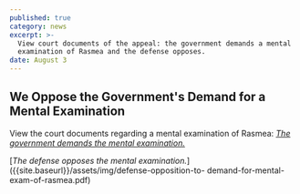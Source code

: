 ```yaml
---
published: true
category: news
excerpt: >-
  View court documents of the appeal: the government demands a mental
  examination of Rasmea and the defense opposes.
date: August 3
---
```

## We Oppose the Government's Demand for a Mental Examination

View the court documents regarding a mental examination of Rasmea:
[_The government demands the mental examination._]({{site.baseurl}}/assets/img/govt-demand-for-mental-exam-of-rasmea.pdf) 

[_The defense opposes the mental examination._]({{site.baseurl}}/assets/img/defense-opposition-to- demand-for-mental-exam-of-rasmea.pdf)
